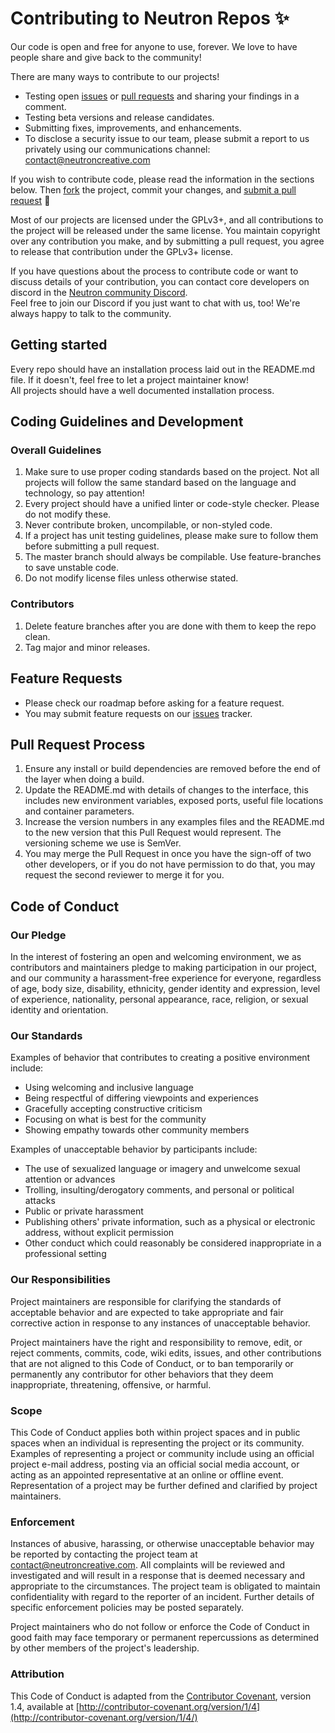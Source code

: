 # Contributing to Neutron Repos ✨

Our code is open and free for anyone to use, forever. We love to have people share and give back to the community!

There are many ways to contribute to our projects!

- Testing open [issues](https://github.com/neutron-creative/capture/issues) or [pull requests](https://github.com/neutron-creative/capture/issues) and sharing your findings in a comment.
- Testing beta versions and release candidates.
- Submitting fixes, improvements, and enhancements.
- To disclose a security issue to our team, please submit a report to us privately using our communications channel: contact@neutroncreative.com

If you wish to contribute code, please read the information in the sections below. Then [fork](https://help.github.com/articles/fork-a-repo/) the project, commit your changes, and [submit a pull request](https://help.github.com/articles/using-pull-requests/) 🎉

Most of our projects are licensed under the GPLv3+, and all contributions to the project will be released under the same license. You maintain copyright over any contribution you make, and by submitting a pull request, you agree to release that contribution under the GPLv3+ license.

If you have questions about the process to contribute code or want to discuss details of your contribution, you can contact core developers on discord in the [Neutron community Discord](https://discord.gg/BUbmgV4).  
Feel free to join our Discord if you just want to chat with us, too! We're always happy to talk to the community.

## Getting started

Every repo should have an installation process laid out in the README.md file. If it doesn't, feel free to let a project maintainer know!  
All projects should have a well documented installation process.

## Coding Guidelines and Development

### Overall Guidelines
1. Make sure to use proper coding standards based on the project. Not all projects will follow the same standard based on the language and technology, so pay attention!
2. Every project should have a unified linter or code-style checker. Please do not modify these.
3. Never contribute broken, uncompilable, or non-styled code.
4. If a project has unit testing guidelines, please make sure to follow them before submitting a pull request.
5. The master branch should always be compilable. Use feature-branches to save unstable code.
6. Do not modify license files unless otherwise stated.

### Contributors
1. Delete feature branches after you are done with them to keep the repo clean.
2. Tag major and minor releases.

## Feature Requests

- Please check our roadmap before asking for a feature request.
- You may submit feature requests on our [issues](https://github.com/neutron-creative/capture/issues) tracker.

## Pull Request Process

1. Ensure any install or build dependencies are removed before the end of the layer when doing a build.  
2. Update the README.md with details of changes to the interface, this includes new environment variables, exposed ports, useful file locations and container parameters.  
3. Increase the version numbers in any examples files and the README.md to the new version that this Pull Request would represent. The versioning scheme we use is SemVer.  
4. You may merge the Pull Request in once you have the sign-off of two other developers, or if you do not have permission to do that, you may request the second reviewer to merge it for you.  

## Code of Conduct

### Our Pledge

In the interest of fostering an open and welcoming environment, we as
contributors and maintainers pledge to making participation in our project, and
our community a harassment-free experience for everyone, regardless of age, body
size, disability, ethnicity, gender identity and expression, level of experience,
nationality, personal appearance, race, religion, or sexual identity and
orientation.

### Our Standards

Examples of behavior that contributes to creating a positive environment
include:

* Using welcoming and inclusive language
* Being respectful of differing viewpoints and experiences
* Gracefully accepting constructive criticism
* Focusing on what is best for the community
* Showing empathy towards other community members

Examples of unacceptable behavior by participants include:

* The use of sexualized language or imagery and unwelcome sexual attention or
advances
* Trolling, insulting/derogatory comments, and personal or political attacks
* Public or private harassment
* Publishing others' private information, such as a physical or electronic
  address, without explicit permission
* Other conduct which could reasonably be considered inappropriate in a
  professional setting

### Our Responsibilities

Project maintainers are responsible for clarifying the standards of acceptable
behavior and are expected to take appropriate and fair corrective action in
response to any instances of unacceptable behavior.

Project maintainers have the right and responsibility to remove, edit, or
reject comments, commits, code, wiki edits, issues, and other contributions
that are not aligned to this Code of Conduct, or to ban temporarily or
permanently any contributor for other behaviors that they deem inappropriate,
threatening, offensive, or harmful.

### Scope

This Code of Conduct applies both within project spaces and in public spaces
when an individual is representing the project or its community. Examples of
representing a project or community include using an official project e-mail
address, posting via an official social media account, or acting as an appointed
representative at an online or offline event. Representation of a project may be
further defined and clarified by project maintainers.

### Enforcement

Instances of abusive, harassing, or otherwise unacceptable behavior may be
reported by contacting the project team at contact@neutroncreative.com. All
complaints will be reviewed and investigated and will result in a response that
is deemed necessary and appropriate to the circumstances. The project team is
obligated to maintain confidentiality with regard to the reporter of an incident.
Further details of specific enforcement policies may be posted separately.

Project maintainers who do not follow or enforce the Code of Conduct in good
faith may face temporary or permanent repercussions as determined by other
members of the project's leadership.

### Attribution

This Code of Conduct is adapted from the [Contributor Covenant](http://contributor-covenant.org), version 1.4,
available at [http://contributor-covenant.org/version/1/4](http://contributor-covenant.org/version/1/4/)